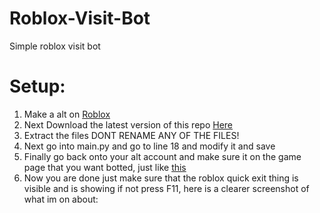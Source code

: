 # Roblox-Visit-Bot
Simple roblox visit bot

# Setup:
1) Make a alt on [Roblox](https://www.roblox.com/account/signupredir)
2) Next Download the latest version of this repo [Here](https://github.com/amprocode/Roblox-Visit-Bot/archive/refs/heads/main.zip)
3) Extract the files DONT RENAME ANY OF THE FILES!
4) Next go into main.py and go to line 18 and modify it and save
5) Finally go back onto your alt account and make sure it on the game page that you want botted, just like [this](https://prnt.sc/13zacl8)
6) Now you are done just make sure that the roblox quick exit thing is visible and is showing if not press F11, here is a clearer screenshot of what im on about: 
